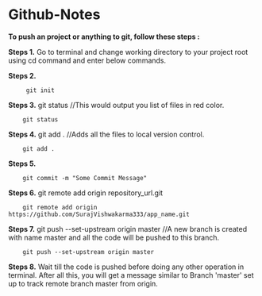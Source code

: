 # Github-Notes 

**To push an project or anything to git, follow these steps :**

**Steps 1.** Go to terminal and change working directory to your project root using cd command and enter below commands.

**Steps 2.** 

         git init


**Steps 3.** git status  //This would output you list of files in red color.

        git status


**Steps 4.** git add .   //Adds all the files to local version control.
 
        git add . 


**Steps 5.** 
        
        git commit -m "Some Commit Message"


**Steps 6.** git remote add origin repository_url.git 
 
        git remote add origin https://github.com/SurajVishwakarma333/app_name.git


**Steps 7.** git push --set-upstream origin master   //A new branch is created with name master and all the code will be pushed to this branch.
     
        git push --set-upstream origin master


**Steps 8.**  Wait till the code is pushed before doing any other operation in terminal.
After all this, you will get a message similar to Branch 'master' set up to track remote branch master from origin.

